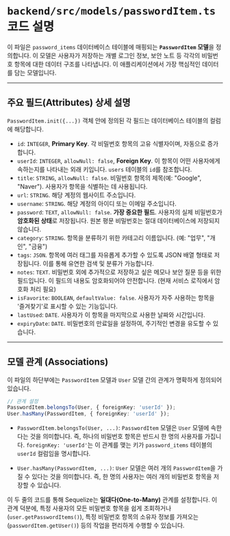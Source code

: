 # `backend/src/models/passwordItem.ts` 코드 설명

이 파일은 `password_items` 데이터베이스 테이블에 매핑되는 **`PasswordItem` 모델**을 정의합니다. 이 모델은 사용자가 저장하는 개별 로그인 정보, 보안 노트 등 각각의 비밀번호 항목에 대한 데이터 구조를 나타냅니다. 이 애플리케이션에서 가장 핵심적인 데이터를 담는 모델입니다.

---

## 주요 필드(Attributes) 상세 설명

`PasswordItem.init({...})` 객체 안에 정의된 각 필드는 데이터베이스 테이블의 컬럼에 해당합니다.

-   `id`: `INTEGER`, **Primary Key**. 각 비밀번호 항목의 고유 식별자이며, 자동으로 증가합니다.
-   `userId`: `INTEGER`, `allowNull: false`, **Foreign Key**. 이 항목이 어떤 사용자에게 속하는지를 나타내는 외래 키입니다. `users` 테이블의 `id`를 참조합니다.
-   `title`: `STRING`, `allowNull: false`. 비밀번호 항목의 제목(예: "Google", "Naver"). 사용자가 항목을 식별하는 데 사용됩니다.
-   `url`: `STRING`. 해당 계정의 웹사이트 주소입니다.
-   `username`: `STRING`. 해당 계정의 아이디 또는 이메일 주소입니다.
-   `password`: `TEXT`, `allowNull: false`. **가장 중요한 필드**. 사용자의 실제 비밀번호가 **암호화된 상태**로 저장됩니다. 원본 평문 비밀번호는 절대 데이터베이스에 저장되지 않습니다.
-   `category`: `STRING`. 항목을 분류하기 위한 카테고리 이름입니다. (예: "업무", "개인", "금융")
-   `tags`: `JSON`. 항목에 여러 태그를 자유롭게 추가할 수 있도록 JSON 배열 형태로 저장됩니다. 이를 통해 유연한 검색 및 분류가 가능합니다.
-   `notes`: `TEXT`. 비밀번호 외에 추가적으로 저장하고 싶은 메모나 보안 질문 등을 위한 필드입니다. 이 필드의 내용도 암호화되어야 안전합니다. (현재 서비스 로직에서 암호화 처리 필요)
-   `isFavorite`: `BOOLEAN`, `defaultValue: false`. 사용자가 자주 사용하는 항목을 '즐겨찾기'로 표시할 수 있는 기능입니다.
-   `lastUsed`: `DATE`. 사용자가 이 항목을 마지막으로 사용한 날짜와 시간입니다.
-   `expiryDate`: `DATE`. 비밀번호의 만료일을 설정하여, 주기적인 변경을 유도할 수 있습니다.

---

## 모델 관계 (Associations)

이 파일의 하단부에는 `PasswordItem` 모델과 `User` 모델 간의 관계가 명확하게 정의되어 있습니다.

```typescript
// 관계 설정
PasswordItem.belongsTo(User, { foreignKey: 'userId' });
User.hasMany(PasswordItem, { foreignKey: 'userId' });
```

-   `PasswordItem.belongsTo(User, ...)`: `PasswordItem` 모델은 `User` 모델에 속한다는 것을 의미합니다. 즉, 하나의 비밀번호 항목은 반드시 한 명의 사용자를 가집니다. `foreignKey: 'userId'`는 이 관계를 맺는 키가 `password_items` 테이블의 `userId` 컬럼임을 명시합니다.

-   `User.hasMany(PasswordItem, ...)`: `User` 모델은 여러 개의 `PasswordItem`을 가질 수 있다는 것을 의미합니다. 즉, 한 명의 사용자는 여러 개의 비밀번호 항목을 저장할 수 있습니다.

이 두 줄의 코드를 통해 Sequelize는 **일대다(One-to-Many)** 관계를 설정합니다. 이 관계 덕분에, 특정 사용자의 모든 비밀번호 항목을 쉽게 조회하거나(`user.getPasswordItems()`), 특정 비밀번호 항목의 소유자 정보를 가져오는(`passwordItem.getUser()`) 등의 작업을 편리하게 수행할 수 있습니다.
